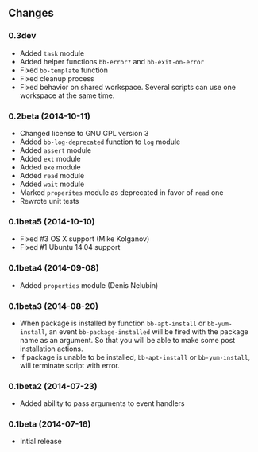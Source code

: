 Changes
-------

### 0.3dev

*   Added `task` module
*   Added helper functions `bb-error?` and `bb-exit-on-error`
*   Fixed `bb-template` function
*   Fixed cleanup process
*   Fixed behavior on shared workspace.  Several scripts can use one workspace
    at the same time.


### 0.2beta (2014-10-11)

*   Changed license to GNU GPL version 3
*   Added `bb-log-deprecated` function to `log` module
*   Added `assert` module
*   Added `ext` module
*   Added `exe` module
*   Added `read` module
*   Added `wait` module
*   Marked `properites` module as deprecated in favor of `read` one
*   Rewrote unit tests


### 0.1beta5 (2014-10-10)

*   Fixed #3 OS X support (Mike Kolganov)
*   Fixed #1 Ubuntu 14.04 support


### 0.1beta4 (2014-09-08)

*   Added `properties` module (Denis Nelubin)


### 0.1beta3 (2014-08-20)

*   When package is installed by function `bb-apt-install` or `bb-yum-install`,
    an event `bb-package-installed` will be fired with the package name as
    an argument.  So that you will be able to make some post installation
    actions.
*   If package is unable to be installed, `bb-apt-install` or `bb-yum-install`,
    will terminate script with error.


### 0.1beta2 (2014-07-23)

*   Added ability to pass arguments to event handlers


### 0.1beta (2014-07-16)

*   Intial release

